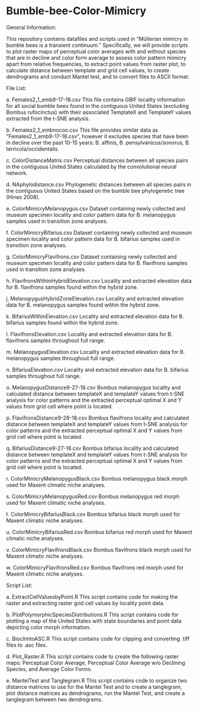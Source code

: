 # Bumble-bee-Color-Mimicry
General Information:

This repository contains datafiles and scripts used in “Müllerian mimicry in bumble bees is a transient continuum.” Specifically, we will provide scripts to plot raster maps of perceptual color averages with and without species that are in decline and color form average to assess color pattern mimicry apart from relative frequencies, to extract point values from raster plot, to calculate distance between template and grid cell values, to create dendrograms and conduct Mantel test, and to convert files to ASCII format.


File List:

a.	Females2_1_emb9-17-18.csv
This file contains GBIF locality information for all social bumble bees found in the contiguous United States (excluding Bombus rufocinctus) with their associated TemplateX and TemplateY values extracted from the t-SNE analysis.

b.	Females2_1_embnocon.csv
This file provides similar data as “Females2_1_emb9-17-18.csv”, however it excludes species that have been in decline over the past 10-15 years: B. affinis, B. pensylvanicus/sonorus, B. terricola/occidentalis.

c.	ColorDistanceMatrix.csv
Perceptual distances between all species pairs in the contiguous United States calculated by the convolutional neural network. 

d.	NAphylodistance.csv
Phylogenetic distances between all species pairs in the contiguous United States based on the bumble bee phylogenetic tree (Hines 2008).

e.	ColorMimicryMelanopygus.csv
Dataset containing newly collected and museum specimen locality and color pattern data for B. melanopygus samples used in transition zone analyses.

f.	ColorMimicryBifarius.csv
Dataset containing newly collected and museum specimen locality and color pattern data for B. bifarius samples used in transition zone analyses.

g.	ColorMimicryFlavifrons.csv
Dataset containing newly collected and museum specimen locality and color pattern data for B. flavifrons samples used in transition zone analyses.

h.	FlavifronsWithinHybridElevation.csv
Locality and extracted elevation data for B. flavifrons samples found within the hybrid zone.

j.	MelanopygusHybridZoneElevation.csv
Locality and extracted elevation data for B. melanopygus samples found within the hybrid zone.

k.	BifariusWithinElevation.csv
Locality and extracted elevation data for B. bifarius samples found within the hybrid zone.

l.	FlavifronsElevation.csv
Locality and extracted elevation data for B. flavifrons samples throughout full range.

m.	MelanopygusElevation.csv
Locality and extracted elevation data for B. melanopygus samples throughout full range.

n.	BifariusElevation.csv
Locality and extracted elevation data for B. bifarius samples throughout full range.

o.	MelanopygusDistance9-27-18.csv
Bombus melanopygus locality and calculated distance between templateX and templateY values from t-SNE analysis for color patterns and the extracted perceptual optimal X and Y values from grid cell where point is located.

p.	FlavifronsDistance9-28-18.csv
Bombus flavifrons locality and calculated distance between templateX and templateY values from t-SNE analysis for color patterns and the extracted perceptual optimal X and Y values from grid cell where point is located.

q.	BifariusDistance9-27-18.csv
Bombus bifarius locality and calculated distance between templateX and templateY values from t-SNE analysis for color patterns and the extracted perceptual optimal X and Y values from grid cell where point is located.

r.	ColorMimicryMelanopygusBlack.csv
Bombus melanopygus black morph used for Maxent climatic niche analyses.

s.	ColorMimicryMelanopygusRed.csv
Bombus melanopygus red morph used for Maxent climatic niche analyses.

t.	ColorMimicryBifariusBlack.csv
Bombus bifarius black morph used for Maxent climatic niche analyses.

u.	ColorMimicryBifariusRed.csv
Bombus bifarius red morph used for Maxent climatic niche analyses.

v.	ColorMimicryFlavifronsBlack.csv
Bombus flavifrons black morph used for Maxent climatic niche analyses.

w.	ColorMimicryFlavifronsRed.csv
Bombus flavifrons red morph used for Maxent climatic niche analyses.



Script List:

a.	ExtractCellValuesbyPoint.R
This script contains code for making the raster and extracting raster grid cell values by locality point data. 

b.	PlotPolymorphicSpeciesDistributions.R
This script contains code for plotting a map of the United States with state boundaries and point data depicting color morph information. 

c.	BioclimtoASC.R
This script contains code for clipping and converting .tiff files to .asc files. 

d.	Plot_Raster.R
This script contains code to create the following raster maps: Perceptual Color Average, Perceptual Color Average w/o Declining Species, and Average Color Forms. 

e.	MantelTest and Tanglegram.R
This script contains code to organize two distance matrices to use for the Mantel Test and to create a tanglegram, plot distance matrices as dendrograms, run the Mantel Test, and create a tanglegram between two dendrograms. 



